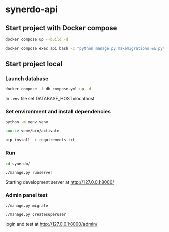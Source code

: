 # synerdo-api

## Start project with Docker compose

```bash
docker compose up --build -d
```

```bash
docker compose exec api bash -c "python manage.py makemigrations && python manage.py migrate && python manage.py createsuperuser"
```


## Start project local

### Launch database
```bash
docker compose -f db_compose.yml up -d
```
In `.env` file set DATABASE_HOST=localhost

### Set environment and install dependencies
```bash
python -m venv venv
```

```bash
source venv/bin/activate
```

```bash
pip install -r requirements.txt
```

### Run

```bash
cd synerdo/
```

```bash
./manage.py runserver
```
Starting development server at http://127.0.0.1:8000/


### Admin panel test

```bash
./manage.py migrate
```

```bash
./manage.py createsuperuser
```

login and test at http://127.0.0.1:8000/admin/
